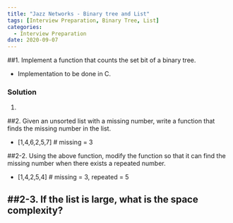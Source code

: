 ```yaml
---
title: "Jazz Networks - Binary tree and List"
tags: [Interview Preparation, Binary Tree, List]
categories:
  - Interview Preparation
date: 2020-09-07
---
```



##1. Implement a function that counts the set bit of a binary tree.
  - Implementation to be done in C.


### Solution
1.



##2. Given an unsorted list with a missing number, write a function that finds the missing number in the list.
 - [1,4,6,2,5,7]  # missing = 3




##2-2. Using the above function, modify the function so that it can find the missing number when there exists a repeated number.
 - [1,4,2,5,4]   # missing = 3, repeated = 5


##2-3. If the list is large, what is the space complexity?
-
